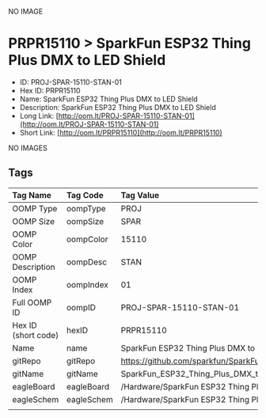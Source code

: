 


  
NO IMAGE  
# PRPR15110 > SparkFun ESP32 Thing Plus DMX to LED Shield

- ID: PROJ-SPAR-15110-STAN-01
- Hex ID: PRPR15110
- Name: SparkFun ESP32 Thing Plus DMX to LED Shield
- Description: SparkFun ESP32 Thing Plus DMX to LED Shield
- Long Link: [http://oom.lt/PROJ-SPAR-15110-STAN-01](http://oom.lt/PROJ-SPAR-15110-STAN-01)
- Short Link: [http://oom.lt/PRPR15110](http://oom.lt/PRPR15110)
  
NO IMAGES  
## Tags
  

|Tag Name|Tag Code|Tag Value|
| :--- | :--- | :--- |
|OOMP Type|oompType|PROJ|
|OOMP Size|oompSize|SPAR|
|OOMP Color|oompColor|15110|
|OOMP Description|oompDesc|STAN|
|OOMP Index|oompIndex|01|
|Full OOMP ID|oompID|PROJ-SPAR-15110-STAN-01|
|Hex ID (short code)|hexID|PRPR15110|
|Name|name|SparkFun ESP32 Thing Plus DMX to LED Shield|
|gitRepo|gitRepo|https://github.com/sparkfun/SparkFun_ESP32_Thing_Plus_DMX_to_LED_Shield|
|gitName|gitName|SparkFun_ESP32_Thing_Plus_DMX_to_LED_Shield|
|eagleBoard|eagleBoard|/Hardware/SparkFun ESP32 Thing Plus DMX to LED Shield.brd|
|eagleSchem|eagleSchem|/Hardware/SparkFun ESP32 Thing Plus DMX to LED Shield.sch|
||||
